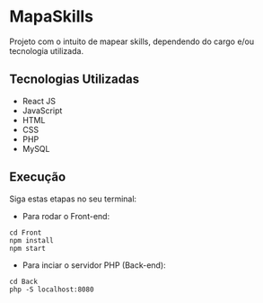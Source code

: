 # MapaSkills

Projeto com o intuito de mapear skills, dependendo do cargo e/ou tecnologia utilizada.

## Tecnologias Utilizadas

- React JS
- JavaScript
- HTML
- CSS
- PHP
- MySQL

## Execução

Siga estas etapas no seu terminal:

- Para rodar o Front-end:

```
cd Front
npm install
npm start

```

- Para inciar o servidor PHP (Back-end):

```
cd Back
php -S localhost:8080

```
